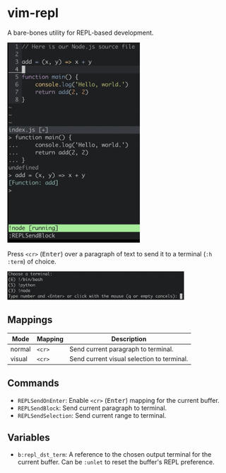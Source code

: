 # vim-repl

A bare-bones utility for REPL-based development.

<img alt="vim-repl" src="screenshot-1.png" width="300">

Press `<cr>` (<kbd>Enter</kbd>) over a paragraph of text to send it to a terminal (`:h :term`) of choice.

<img alt="vim-repl prompting the user" src="screenshot-2.png" width="400">

## Mappings

| Mode		| Mapping	| Description									|
| ----		| -------	| -----------									|
| normal	| `<cr>`	| Send current paragraph to terminal.			|
| visual	| `<cr>`	| Send current visual selection to terminal.	|

## Commands

- `REPLSendOnEnter`: Enable `<cr>` (<kbd>Enter</kbd>) mapping for the current buffer.
- `REPLSendBlock`: Send current paragraph to terminal.
- `REPLSendSelection`: Send current range to terminal.

## Variables

- `b:repl_dst_term`: A reference to the chosen output terminal for the current buffer. Can be `:unlet` to reset the buffer's REPL preference.
